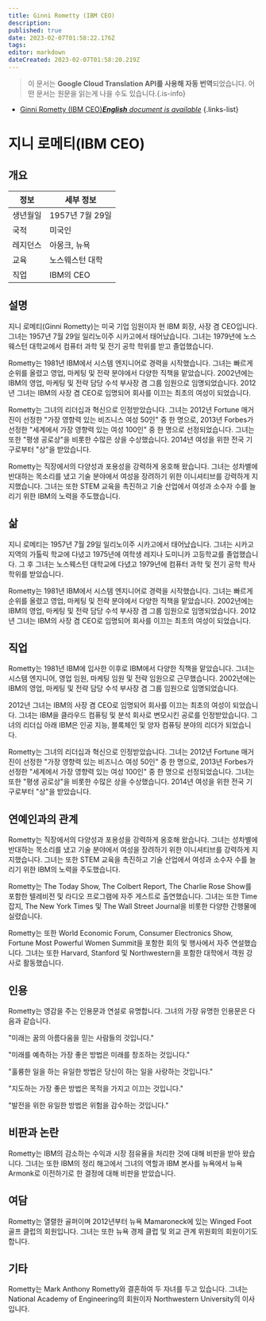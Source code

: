 ```yaml
---
title: Ginni Rometty (IBM CEO)
description: 
published: true
date: 2023-02-07T01:58:22.176Z
tags: 
editor: markdown
dateCreated: 2023-02-07T01:58:20.219Z
---
```


> 이 문서는 **Google Cloud Translation API를 사용해 자동 번역**되었습니다.
어떤 문서는 원문을 읽는게 나을 수도 있습니다.{.is-info}



- [Ginni Rometty (IBM CEO)***English** document is available*](/en/Knowledge-base/Dictionary/Person/ginni-rometty-ibm-ceo)
{.links-list}


# 지니 로메티(IBM CEO)

## 개요

| 정보 | 세부 정보 |
| ---------- | ------- |
| 생년월일 | 1957년 7월 29일 |
| 국적 | 미국인 |
| 레지던스 | 아몽크, 뉴욕 |
| 교육 | 노스웨스턴 대학 |
| 직업 | IBM의 CEO |

## 설명

지니 로메티(Ginni Rometty)는 미국 기업 임원이자 현 IBM 회장, 사장 겸 CEO입니다. 그녀는 1957년 7월 29일 일리노이주 시카고에서 태어났습니다. 그녀는 1979년에 노스웨스턴 대학교에서 컴퓨터 과학 및 전기 공학 학위를 받고 졸업했습니다.

Rometty는 1981년 IBM에서 시스템 엔지니어로 경력을 시작했습니다. 그녀는 빠르게 순위를 올렸고 영업, 마케팅 및 전략 분야에서 다양한 직책을 맡았습니다. 2002년에는 IBM의 영업, 마케팅 및 전략 담당 수석 부사장 겸 그룹 임원으로 임명되었습니다. 2012년 그녀는 IBM의 사장 겸 CEO로 임명되어 회사를 이끄는 최초의 여성이 되었습니다.

Rometty는 그녀의 리더십과 혁신으로 인정받았습니다. 그녀는 2012년 Fortune 매거진이 선정한 "가장 영향력 있는 비즈니스 여성 50인" 중 한 명으로, 2013년 Forbes가 선정한 "세계에서 가장 영향력 있는 여성 100인" 중 한 명으로 선정되었습니다. 그녀는 또한 "평생 공로상"을 비롯한 수많은 상을 수상했습니다. 2014년 여성을 위한 전국 기구로부터 "상"을 받았습니다.

Rometty는 직장에서의 다양성과 포용성을 강력하게 옹호해 왔습니다. 그녀는 성차별에 반대하는 목소리를 냈고 기술 분야에서 여성을 장려하기 위한 이니셔티브를 강력하게 지지했습니다. 그녀는 또한 STEM 교육을 촉진하고 기술 산업에서 여성과 소수자 수를 늘리기 위한 IBM의 노력을 주도했습니다.

## 삶

지니 로메티는 1957년 7월 29일 일리노이주 시카고에서 태어났습니다. 그녀는 시카고 지역의 가톨릭 학교에 다녔고 1975년에 여학생 레지나 도미니카 고등학교를 졸업했습니다. 그 후 그녀는 노스웨스턴 대학교에 다녔고 1979년에 컴퓨터 과학 및 전기 공학 학사 학위를 받았습니다.

Rometty는 1981년 IBM에서 시스템 엔지니어로 경력을 시작했습니다. 그녀는 빠르게 순위를 올렸고 영업, 마케팅 및 전략 분야에서 다양한 직책을 맡았습니다. 2002년에는 IBM의 영업, 마케팅 및 전략 담당 수석 부사장 겸 그룹 임원으로 임명되었습니다. 2012년 그녀는 IBM의 사장 겸 CEO로 임명되어 회사를 이끄는 최초의 여성이 되었습니다.

## 직업

Rometty는 1981년 IBM에 입사한 이후로 IBM에서 다양한 직책을 맡았습니다. 그녀는 시스템 엔지니어, 영업 임원, 마케팅 임원 및 전략 임원으로 근무했습니다. 2002년에는 IBM의 영업, 마케팅 및 전략 담당 수석 부사장 겸 그룹 임원으로 임명되었습니다.

2012년 그녀는 IBM의 사장 겸 CEO로 임명되어 회사를 이끄는 최초의 여성이 되었습니다. 그녀는 IBM을 클라우드 컴퓨팅 및 분석 회사로 변모시킨 공로를 인정받았습니다. 그녀의 리더십 아래 IBM은 인공 지능, 블록체인 및 양자 컴퓨팅 분야의 리더가 되었습니다.

Rometty는 그녀의 리더십과 혁신으로 인정받았습니다. 그녀는 2012년 Fortune 매거진이 선정한 "가장 영향력 있는 비즈니스 여성 50인" 중 한 명으로, 2013년 Forbes가 선정한 "세계에서 가장 영향력 있는 여성 100인" 중 한 명으로 선정되었습니다. 그녀는 또한 "평생 공로상"을 비롯한 수많은 상을 수상했습니다. 2014년 여성을 위한 전국 기구로부터 "상"을 받았습니다.

## 연예인과의 관계

Rometty는 직장에서의 다양성과 포용성을 강력하게 옹호해 왔습니다. 그녀는 성차별에 반대하는 목소리를 냈고 기술 분야에서 여성을 장려하기 위한 이니셔티브를 강력하게 지지했습니다. 그녀는 또한 STEM 교육을 촉진하고 기술 산업에서 여성과 소수자 수를 늘리기 위한 IBM의 노력을 주도했습니다.

Rometty는 The Today Show, The Colbert Report, The Charlie Rose Show를 포함한 텔레비전 및 라디오 프로그램에 자주 게스트로 출연했습니다. 그녀는 또한 Time 잡지, The New York Times 및 The Wall Street Journal을 비롯한 다양한 간행물에 실렸습니다.

Rometty는 또한 World Economic Forum, Consumer Electronics Show, Fortune Most Powerful Women Summit을 포함한 회의 및 행사에서 자주 연설했습니다. 그녀는 또한 Harvard, Stanford 및 Northwestern을 포함한 대학에서 객원 강사로 활동했습니다.

## 인용

Rometty는 영감을 주는 인용문과 연설로 유명합니다. 그녀의 가장 유명한 인용문은 다음과 같습니다.

"미래는 꿈의 아름다움을 믿는 사람들의 것입니다."

"미래를 예측하는 가장 좋은 방법은 미래를 창조하는 것입니다."

"훌륭한 일을 하는 유일한 방법은 당신이 하는 일을 사랑하는 것입니다."

"지도하는 가장 좋은 방법은 목적을 가지고 이끄는 것입니다."

"발전을 위한 유일한 방법은 위험을 감수하는 것입니다."

## 비판과 논란

Rometty는 IBM의 감소하는 수익과 시장 점유율을 처리한 것에 대해 비판을 받아 왔습니다. 그녀는 또한 IBM의 정리 해고에서 그녀의 역할과 IBM 본사를 뉴욕에서 뉴욕 Armonk로 이전하기로 한 결정에 대해 비판을 받았습니다.

## 여담

Rometty는 열렬한 골퍼이며 2012년부터 뉴욕 Mamaroneck에 있는 Winged Foot 골프 클럽의 회원입니다. 그녀는 또한 뉴욕 경제 클럽 및 외교 관계 위원회의 회원이기도 합니다.

## 기타

Rometty는 Mark Anthony Rometty와 결혼하여 두 자녀를 두고 있습니다. 그녀는 National Academy of Engineering의 회원이자 Northwestern University의 이사입니다.